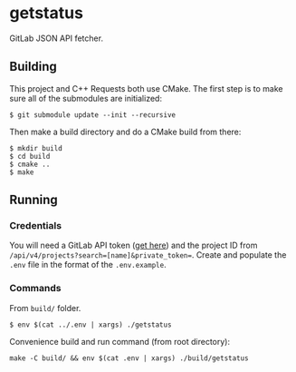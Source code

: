 # getstatus

GitLab JSON API fetcher.

## Building

This project and C++ Requests both use CMake. The first step is to make sure all of the submodules are initialized:

```
$ git submodule update --init --recursive
```

Then make a build directory and do a CMake build from there:

```
$ mkdir build
$ cd build
$ cmake ..
$ make
```

## Running

### Credentials

You will need a GitLab API token ([get here](https://docs.gitlab.com/ce/user/profile/personal_access_tokens.html)) and the project ID from `/api/v4/projects?search=[name]&private_token=`. Create and populate the `.env` file in the format of the `.env.example`.

### Commands

From `build/` folder.

```
$ env $(cat ../.env | xargs) ./getstatus
```

Convenience build and run command (from root directory):

```
make -C build/ && env $(cat .env | xargs) ./build/getstatus
```
